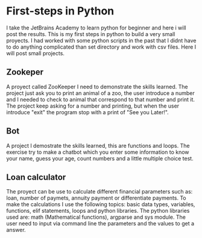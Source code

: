 # First-steps in Python
I take the JetBrains Academy to learn python for beginner and here i will post the results. This is my first steps in python to build a very small proyects. I had worked with some python scripts in the past that I didnt have to do anything complicated than set directory and work with csv files. Here I will post small projects.

## Zookeper
A proyect called ZooKeeper I need to demonstrate the skills learned. 
The project just ask you to print an animal of a zoo, the user introduce a number and I needed to check to animal that correspond to that number and print it.
The project keep asking for a number and printing, but when the user introduce "exit" the program stop with a print of "See you Later!".  


## Bot
A project I demostrate the skills learned, this are functions and loops.
The exercise try to make a chatbot which you enter some information to know your name, guess your age, count numbers and a little multiple choice test.


## Loan calculator
The proyect can be use to calculate different financial parameters such as: loan, number of paymets, annuity payment or differentiate payments. To make the
calculations I use the following topics: basic data types, variables, functions, elif statements, loops and python libraries. The python libraries used
are: math (Mathematical functions), argparse and sys module. The user need to input via command line the parameters and the values to get a answer.
